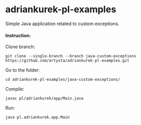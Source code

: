 # adriankurek-pl-examples

Simple Java application related to custom exceptions.

#### Instruction:

Clone branch:

`git clone --single-branch --branch java-custom-exceptions https://github.com/artysta/adriankurek-pl-examples.git`

Go to the folder:

`cd adriankurek-pl-examples/java-custom-exceptions/`

Compile:

`javac pl/adriankurek/app/Main.java`

Run:

`java pl.adriankurek.app.Main`

